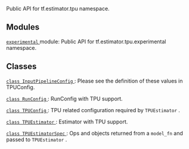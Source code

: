 Public API for tf.estimator.tpu namespace.

## Modules
[ `experimental` ](https://tensorflow.google.cn/api_docs/python/tf/compat/v1/estimator/tpu/experimental) module: Public API for tf.estimator.tpu.experimental namespace.

## Classes
[ `class InputPipelineConfig` ](https://tensorflow.google.cn/api_docs/python/tf/compat/v1/estimator/tpu/InputPipelineConfig): Please see the definition of these values in TPUConfig.

[ `class RunConfig` ](https://tensorflow.google.cn/api_docs/python/tf/compat/v1/estimator/tpu/RunConfig): RunConfig with TPU support.

[ `class TPUConfig` ](https://tensorflow.google.cn/api_docs/python/tf/compat/v1/estimator/tpu/TPUConfig): TPU related configuration required by  `TPUEstimator` .

[ `class TPUEstimator` ](https://tensorflow.google.cn/api_docs/python/tf/compat/v1/estimator/tpu/TPUEstimator): Estimator with TPU support.

[ `class TPUEstimatorSpec` ](https://tensorflow.google.cn/api_docs/python/tf/compat/v1/estimator/tpu/TPUEstimatorSpec): Ops and objects returned from a  `model_fn`  and passed to  `TPUEstimator` .

